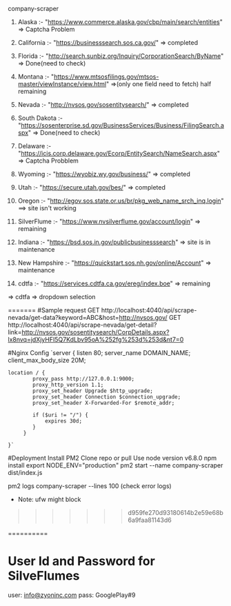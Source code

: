 company-scraper

1)  Alaska          :- "https://www.commerce.alaska.gov/cbp/main/search/entities" => Captcha Problem

2)  California      :- "https://businesssearch.sos.ca.gov/" => completed

3)  Florida         :- "http://search.sunbiz.org/Inquiry/CorporationSearch/ByName" => Done(need to check)

4)  Montana         :- "https://www.mtsosfilings.gov/mtsos-master/viewInstance/view.html" =>(only one field need to fetch) half remaining

5)  Nevada          :- "http://nvsos.gov/sosentitysearch/" => completed

6)  South Dakota    :- "https://sosenterprise.sd.gov/BusinessServices/Business/FilingSearch.aspx" => Done(need to check)

7)  Delaware        :- "https://icis.corp.delaware.gov/Ecorp/EntitySearch/NameSearch.aspx" => Captcha Probblem

8)  Wyoming         :- "https://wyobiz.wy.gov/business/" => completed

9)  Utah            :- "https://secure.utah.gov/bes/" => completed

10) Oregon          :- "http://egov.sos.state.or.us/br/pkg_web_name_srch_inq.login"  ==> site 
isn't working

11) SilverFlume     :- "https://www.nvsilverflume.gov/account/login" => remaining

12) Indiana         :- "https://bsd.sos.in.gov/publicbusinesssearch" => site is in maintenance

13) New Hampshire   :- "https://quickstart.sos.nh.gov/online/Account"  => maintenance

14) cdtfa           :- "https://services.cdtfa.ca.gov/ereg/index.boe" => remaining


=> cdtfa => dropdown selection 


=======
#Sample request
GET http://localhost:4040/api/scrape-nevada/get-data?keyword=ABC&host=http://nvsos.gov/
GET http://localhost:4040/api/scrape-nevada/get-detail?link=http://nvsos.gov/sosentitysearch/CorpDetails.aspx?lx8nvq=jdXjyHFI5Q7KdLbv95oA%252fg%253d%253d&nt7=0

#Nginx Config
`server {
	listen 80;
  server_name DOMAIN_NAME;
	client_max_body_size 20M;

	location / {
            proxy_pass http://127.0.0.1:9000;
            proxy_http_version 1.1;
            proxy_set_header Upgrade $http_upgrade;
            proxy_set_header Connection $connection_upgrade;
            proxy_set_header X-Forwarded-For $remote_addr;

            if ($uri != "/") {
                expires 30d;
            }
         }

    }`

#Deployment
Install PM2
Clone repo or pull
Use node version v6.8.0
npm install
export NODE_ENV="production"
pm2 start --name company-scraper dist/index.js

pm2 logs company-scraper --lines 100 (check error logs)

* Note: ufw might block
>>>>>>> d959fe270d93180614b2e59e68b6a9faa81143d6


==========

# User Id and Password for SilveFlumes 

user: info@zyoninc.com
pass: GooglePlay#9

